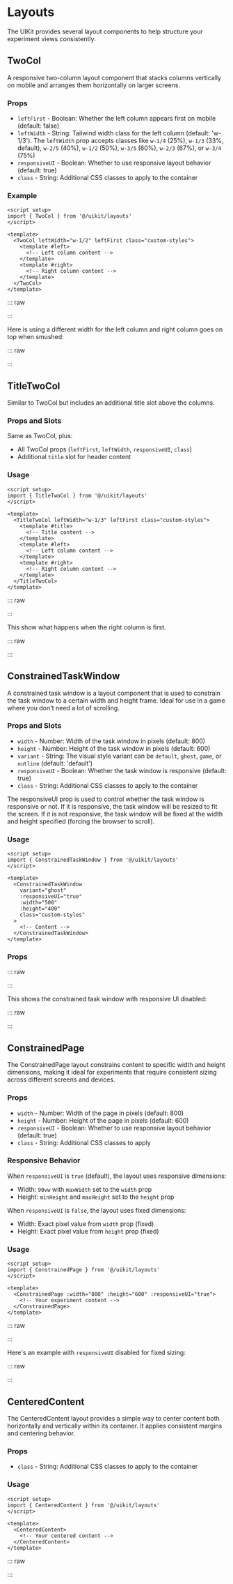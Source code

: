 <script setup>
import TwoColBasicExample from '../examples/TwoColBasicExample.vue'
import TwoColBasicExample2 from '../examples/TwoColBasicExample2.vue'
import TwoColBasicExampleRaw from '../examples/TwoColBasicExample.vue?raw'
import TitleTwoColLeftFirstExample from '../examples/TitleTwoColLeftFirstExample.vue'
import TitleTwoColLeftFirstExampleRaw from '../examples/TitleTwoColLeftFirstExample.vue?raw'
import TitleTwoColRightFirstExample from '../examples/TitleTwoColRightFirstExample.vue'
import TitleTwoColRightFirstExampleRaw from '../examples/TitleTwoColRightFirstExample.vue?raw'
import ConstrainedTaskWindowGhostExample from '../examples/ConstrainedTaskWindowGhostExample.vue'
import ConstrainedTaskWindowGhostExampleRaw from '../examples/ConstrainedTaskWindowGhostExample.vue?raw'
import ConstrainedTaskWindowGameExample from '../examples/ConstrainedTaskWindowGameExample.vue'
import ConstrainedTaskWindowGameExampleRaw from '../examples/ConstrainedTaskWindowGameExample.vue?raw'
import SimpleExample from '../examples/SimpleExample.vue'
import SimpleExampleRaw from '../examples/SimpleExample.vue?raw'
import ConstrainedPageExample from '../examples/ConstrainedPageExample.vue'
import ConstrainedPageExampleRaw from '../examples/ConstrainedPageExample.vue?raw'
import ConstrainedPageFixedExample from '../examples/ConstrainedPageFixedExample.vue'
import ConstrainedPageFixedExampleRaw from '../examples/ConstrainedPageFixedExample.vue?raw'
import CenteredContentExample from '../examples/CenteredContentExample.vue'
import CenteredContentExampleRaw from '../examples/CenteredContentExample.vue?raw'
import CenteredContentCustomExample from '../examples/CenteredContentCustomExample.vue'
import CenteredContentCustomExampleRaw from '../examples/CenteredContentCustomExample.vue?raw'
</script>

# Layouts

The UIKit provides several layout components to help structure your experiment
views consistently.

## TwoCol

A responsive two-column layout component that stacks columns vertically on
mobile and arranges them horizontally on larger screens.

### Props

- `leftFirst` - Boolean: Whether the left column appears first on mobile
  (default: false)
- `leftWidth` - String: Tailwind width class for the left column (default:
  'w-1/3'). The `leftWidth` prop accepts classes like `w-1/4` (25%), `w-1/3`
  (33%, default), `w-2/5` (40%), `w-1/2` (50%), `w-3/5` (60%), `w-2/3` (67%), or
  `w-3/4` (75%)
- `responsiveUI` - Boolean: Whether to use responsive layout behavior (default:
  true)
- `class` - String: Additional CSS classes to apply to the container

### Example

```vue
<script setup>
import { TwoCol } from '@/uikit/layouts'
</script>

<template>
  <TwoCol leftWidth="w-1/2" leftFirst class="custom-styles">
    <template #left>
      <!-- Left column content -->
    </template>
    <template #right>
      <!-- Right column content -->
    </template>
  </TwoCol>
</template>
```

::: raw

<ComponentViewer 
  name="TwoCol" 
  description="Responsive two-column layout with configurable left width" 
  :raw-code="TwoColBasicExampleRaw" height="400px">

  <TwoColBasicExample />

</ComponentViewer>

:::

Here is using a different width for the left column and right column goes on top
when smushed:

::: raw

<ComponentViewer 
  name="TwoCol" 
  description="Responsive two-column layout with configurable left width" 
  :raw-code="TwoColBasicExampleRaw2" height="400px">

  <TwoColBasicExample2 />

</ComponentViewer>

:::

## TitleTwoCol

Similar to TwoCol but includes an additional title slot above the columns.

### Props and Slots

Same as TwoCol, plus:

- All TwoCol props (`leftFirst`, `leftWidth`, `responsiveUI`, `class`)
- Additional `title` slot for header content

### Usage

```vue
<script setup>
import { TitleTwoCol } from '@/uikit/layouts'
</script>

<template>
  <TitleTwoCol leftWidth="w-1/3" leftFirst class="custom-styles">
    <template #title>
      <!-- Title content -->
    </template>
    <template #left>
      <!-- Left column content -->
    </template>
    <template #right>
      <!-- Right column content -->
    </template>
  </TitleTwoCol>
</template>
```

::: raw

<ComponentViewer name="TitleTwoCol" description="Two-column layout with title
section" :raw-code="TitleTwoColLeftFirstExampleRaw"  height="500px">

<TitleTwoColLeftFirstExample />
 
 
 </ComponentViewer>

:::

This show what happens when the right column is first.

::: raw

<ComponentViewer name="TitleTwoCol" description="Two-column layout with right
column first" :raw-code="TitleTwoColRightFirstExampleRaw"  height="500px">

<TitleTwoColRightFirstExample />

</ComponentViewer>

:::

## ConstrainedTaskWindow

A constrained task window is a layout component that is used to constrain the
task window to a certain width and height frame. Ideal for use in a game where
you don't need a lot of scrolling.

### Props and Slots

- `width` - Number: Width of the task window in pixels (default: 800)
- `height` - Number: Height of the task window in pixels (default: 600)
- `variant` - String: The visual style variant can be `default`, `ghost`,
  `game`, or `outline` (default: 'default')
- `responsiveUI` - Boolean: Whether the task window is responsive (default:
  true)
- `class` - String: Additional CSS classes to apply to the container

The responsiveUI prop is used to control whether the task window is responsive
or not. If it is responsive, the task window will be resized to fit the screen.
If it is not responsive, the task window will be fixed at the width and height
specified (forcing the browser to scroll).

### Usage

```vue
<script setup>
import { ConstrainedTaskWindow } from '@/uikit/layouts'
</script>

<template>
  <ConstrainedTaskWindow
    variant="ghost"
    :responsiveUI="true"
    :width="500"
    :height="400"
    class="custom-styles"
  >
    <!-- Content -->
  </ConstrainedTaskWindow>
</template>
```

### Props

::: raw

<ComponentViewer name="ConstrainedTaskWindow" description="Constrained task
window with ghost variant and responsive UI"
:raw-code="ConstrainedTaskWindowGhostExampleRaw"  height="480px">

<ConstrainedTaskWindowGhostExample />
 
 </ComponentViewer>

:::

This shows the constrained task window with responsive UI disabled:

::: raw

<ComponentViewer name="ConstrainedTaskWindow" description="Constrained task
window with game variant and responsive UI disabled"
:raw-code="ConstrainedTaskWindowGameExampleRaw" height="480px">

<ConstrainedTaskWindowGameExample />
 
</ComponentViewer>

:::

## ConstrainedPage

The ConstrainedPage layout constrains content to specific width and height
dimensions, making it ideal for experiments that require consistent sizing
across different screens and devices.

### Props

- `width` - Number: Width of the page in pixels (default: 800)
- `height` - Number: Height of the page in pixels (default: 600)
- `responsiveUI` - Boolean: Whether to use responsive layout behavior (default:
  true)
- `class` - String: Additional CSS classes to apply

### Responsive Behavior

When `responsiveUI` is `true` (default), the layout uses responsive dimensions:

- Width: `90vw` with `maxWidth` set to the `width` prop
- Height: `minHeight` and `maxHeight` set to the `height` prop

When `responsiveUI` is `false`, the layout uses fixed dimensions:

- Width: Exact pixel value from `width` prop (fixed)
- Height: Exact pixel value from `height` prop (fixed)

### Usage

```vue
<script setup>
import { ConstrainedPage } from '@/uikit/layouts'
</script>

<template>
  <ConstrainedPage :width="800" :height="600" :responsiveUI="true">
    <!-- Your experiment content -->
  </ConstrainedPage>
</template>
```

::: raw

<ComponentViewer 
  name="ConstrainedPage" 
  description="Responsive constrained page layout" 
  :raw-code="ConstrainedPageExampleRaw"
  height="500px">

  <ConstrainedPageExample />

</ComponentViewer>

:::

Here's an example with `responsiveUI` disabled for fixed sizing:

::: raw

<ComponentViewer 
  name="ConstrainedPage Fixed" 
  description="Fixed size constrained page layout" 
  :raw-code="ConstrainedPageFixedExampleRaw"
  height="400px">

  <ConstrainedPageFixedExample />

</ComponentViewer>

:::

## CenteredContent

The CenteredContent layout provides a simple way to center content both
horizontally and vertically within its container. It applies consistent margins
and centering behavior.

### Props

- `class` - String: Additional CSS classes to apply to the container

### Usage

```vue
<script setup>
import { CenteredContent } from '@/uikit/layouts'
</script>

<template>
  <CenteredContent>
    <!-- Your centered content -->
  </CenteredContent>
</template>
```

::: raw

<ComponentViewer 
  name="CenteredContent" 
  description="Simple centered content layout" 
  :raw-code="CenteredContentExampleRaw"
  height="400px">

  <CenteredContentExample />

</ComponentViewer>

:::
